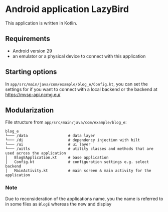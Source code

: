 # Android application LazyBird

This application is written in Kotlin.

## Requirements
- Android version 29
- an emulator or a physical device to connect with this application

## Starting options
In `app/src/main/java/com/example/blog_e/Config.kt`, you can set the settings for if you want to connect with a local backend or the backend at https://mvsp-api.ncmg.eu/

## Modularization
File structure from `app/src/main/java/com/example/blog_e`:

```
blog_e
└─── /data                  # data layer
└─── /di                    # dependency injection with hilt
└─── /ui                    # ui layer
└─── /uitls                 # utility classes and methods that are used across the application
│   BlogEApplication.kt     # base application
│   Config.kt               # configuration settings e.g. select backend
│   MainActivity.kt         # main screen & main activity for the application
```

### Note
Due to reconsideration of the applications name, you the name is referred to in some files as `BlogE` whereas the new and display